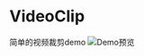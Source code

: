 # VideoClip
简单的视频裁剪demo
![Demo预览](https://github.com/xiaofeixia9/VideoClip/blob/master/VideoClip/demo.png)
